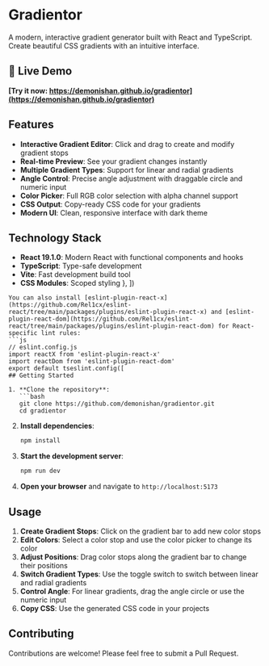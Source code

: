 # Gradientor

A modern, interactive gradient generator built with React and TypeScript. Create beautiful CSS gradients with an intuitive interface.

## 🚀 Live Demo

**[Try it now: https://demonishan.github.io/gradientor](https://demonishan.github.io/gradientor)**

## Features

- **Interactive Gradient Editor**: Click and drag to create and modify gradient stops
- **Real-time Preview**: See your gradient changes instantly
- **Multiple Gradient Types**: Support for linear and radial gradients
- **Angle Control**: Precise angle adjustment with draggable circle and numeric input
- **Color Picker**: Full RGB color selection with alpha channel support
- **CSS Output**: Copy-ready CSS code for your gradients
- **Modern UI**: Clean, responsive interface with dark theme

## Technology Stack

- **React 19.1.0**: Modern React with functional components and hooks
- **TypeScript**: Type-safe development
- **Vite**: Fast development build tool
- **CSS Modules**: Scoped styling
  },
])
```
You can also install [eslint-plugin-react-x](https://github.com/Rel1cx/eslint-react/tree/main/packages/plugins/eslint-plugin-react-x) and [eslint-plugin-react-dom](https://github.com/Rel1cx/eslint-react/tree/main/packages/plugins/eslint-plugin-react-dom) for React-specific lint rules:
```js
// eslint.config.js
import reactX from 'eslint-plugin-react-x'
import reactDom from 'eslint-plugin-react-dom'
export default tseslint.config([
## Getting Started

1. **Clone the repository**:
   ```bash
   git clone https://github.com/demonishan/gradientor.git
   cd gradientor
   ```

2. **Install dependencies**:
   ```bash
   npm install
   ```

3. **Start the development server**:
   ```bash
   npm run dev
   ```

4. **Open your browser** and navigate to `http://localhost:5173`

## Usage

1. **Create Gradient Stops**: Click on the gradient bar to add new color stops
2. **Edit Colors**: Select a color stop and use the color picker to change its color
3. **Adjust Positions**: Drag color stops along the gradient bar to change their positions
4. **Switch Gradient Types**: Use the toggle switch to switch between linear and radial gradients
5. **Control Angle**: For linear gradients, drag the angle circle or use the numeric input
6. **Copy CSS**: Use the generated CSS code in your projects

## Contributing

Contributions are welcome! Please feel free to submit a Pull Request.

